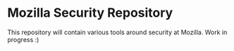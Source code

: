 Mozilla Security Repository
========

This repository will contain various tools around security at Mozilla. Work in progress :)
